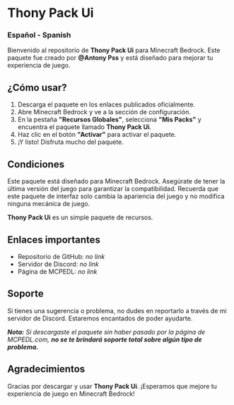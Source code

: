 # Thony Pack Ui
### Español - Spanish

Bienvenido al repositorio de **Thony Pack Ui** para Minecraft Bedrock. Este paquete fue creado por **@Antony Pss** y está diseñado para mejorar tu experiencia de juego.

## ¿Cómo usar?

1. Descarga el paquete en los enlaces publicados oficialmente.
2. Abre Minecraft Bedrock y ve a la sección de configuración.
3. En la pestaña **"Recursos Globales"**, selecciona **"Mis Packs"** y encuentra el paquete llamado **Thony Pack Ui**.
4. Haz clic en el botón **"Activar"** para activar el paquete.
5. ¡Y listo! Disfruta mucho del paquete.

## Condiciones

Este paquete está diseñado para Minecraft Bedrock. Asegúrate de tener la última versión del juego para garantizar la compatibilidad. Recuerda que este paquete de interfaz solo cambia la apariencia del juego y no modifica ninguna mecánica de juego.

**Thony Pack Ui** es un simple paquete de recursos.

## Enlaces importantes

- Repositorio de GitHub: *no link*
- Servidor de Discord: *no link*
- Página de MCPEDL: *no link*

## Soporte

Si tienes una sugerencia o problema, no dudes en reportarlo a través de mi servidor de Discord. Estaremos encantados de poder ayudarte.

***Nota:** Si descargaste el paquete sin haber pasado por la página de *MCPEDL.com*, ***no se te brindará soporte total sobre algún tipo de problema.****

## Agradecimientos
Gracias por descargar y usar **Thony Pack Ui**. ¡Esperamos que mejore tu experiencia de juego en Minecraft Bedrock!
